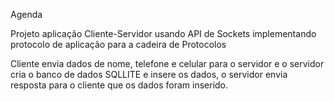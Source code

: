 Agenda

Projeto aplicação Cliente-Servidor usando API de Sockets implementando protocolo de aplicação para a cadeira de Protocolos

Cliente envia dados de nome, telefone e celular para o servidor e o servidor cria o banco de dados SQLLITE e insere os dados, o servidor envia resposta para o cliente que os dados foram inserido.
